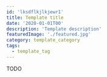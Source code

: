 ```yaml
---
id: 'lksdflkjlkjewr1'
title: Template title
date: '2020-01-01T00'
description: 'Template description'
featuredImage: './featured.jpg'
category: template_category
tags:
  - template_tag
---
```


TODO
